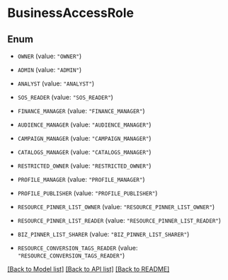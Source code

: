 # BusinessAccessRole

## Enum


* `OWNER` (value: `"OWNER"`)

* `ADMIN` (value: `"ADMIN"`)

* `ANALYST` (value: `"ANALYST"`)

* `SOS_READER` (value: `"SOS_READER"`)

* `FINANCE_MANAGER` (value: `"FINANCE_MANAGER"`)

* `AUDIENCE_MANAGER` (value: `"AUDIENCE_MANAGER"`)

* `CAMPAIGN_MANAGER` (value: `"CAMPAIGN_MANAGER"`)

* `CATALOGS_MANAGER` (value: `"CATALOGS_MANAGER"`)

* `RESTRICTED_OWNER` (value: `"RESTRICTED_OWNER"`)

* `PROFILE_MANAGER` (value: `"PROFILE_MANAGER"`)

* `PROFILE_PUBLISHER` (value: `"PROFILE_PUBLISHER"`)

* `RESOURCE_PINNER_LIST_OWNER` (value: `"RESOURCE_PINNER_LIST_OWNER"`)

* `RESOURCE_PINNER_LIST_READER` (value: `"RESOURCE_PINNER_LIST_READER"`)

* `BIZ_PINNER_LIST_SHARER` (value: `"BIZ_PINNER_LIST_SHARER"`)

* `RESOURCE_CONVERSION_TAGS_READER` (value: `"RESOURCE_CONVERSION_TAGS_READER"`)


[[Back to Model list]](../README.md#documentation-for-models) [[Back to API list]](../README.md#documentation-for-api-endpoints) [[Back to README]](../README.md)


